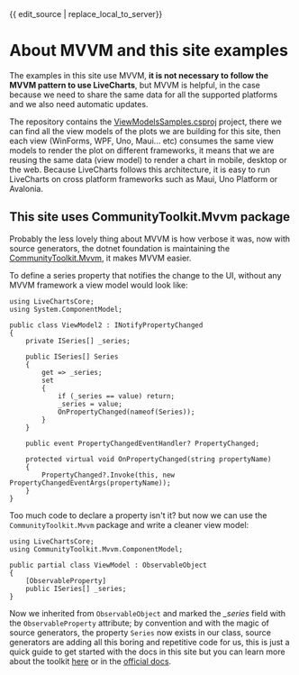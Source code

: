 <div id="edit-this-article-source">
    {{ edit_source | replace_local_to_server}}
</div>

# About MVVM and this site examples

The examples in this site use MVVM, **it is not necessary to follow the MVVM pattern to use LiveCharts**, but MVVM is helpful, in the case
because we need to share the same data for all the supported platforms and we also need automatic updates. 

The repository contains the [ViewModelsSamples.csproj](https://github.com/beto-rodriguez/LiveCharts2/tree/master/samples/ViewModelsSamples)
project, there we can find all the view models of the plots we are building for this site, then each view (WinForms, WPF, Uno, Maui... etc) consumes the 
same view models to render the plot on different frameworks, it means that we are reusing the same data (view model) to render a chart in mobile, desktop or the web.
Because LiveCharts follows this architecture, it is easy to run LiveCharts on cross platform frameworks such as Maui, Uno Platform or Avalonia.

## This site uses CommunityToolkit.Mvvm package

Probably the less lovely thing about MVVM is how verbose it was, now with source generators, the dotnet foundation is maintaining the 
[CommunityToolkit.Mvvm](https://www.nuget.org/packages/CommunityToolkit.Mvvm/), it makes MVVM easier.

To define a series property that notifies the change to the UI, without any MVVM framework a view model would look like:

<pre><code>using LiveChartsCore;
using System.ComponentModel;

public class ViewModel2 : INotifyPropertyChanged
{
    private ISeries[] _series;

    public ISeries[] Series
    {
        get => _series;
        set
        {
            if (_series == value) return;
            _series = value;
            OnPropertyChanged(nameof(Series));
        }
    }

    public event PropertyChangedEventHandler? PropertyChanged;

    protected virtual void OnPropertyChanged(string propertyName)
    {
        PropertyChanged?.Invoke(this, new PropertyChangedEventArgs(propertyName));
    }
}</code></pre>

Too much code to declare a property isn't it? but now we can use the `CommunityToolkit.Mvvm` package and write a cleaner view model:

<pre><code>using LiveChartsCore;
using CommunityToolkit.Mvvm.ComponentModel;

public partial class ViewModel : ObservableObject
{
    [ObservableProperty]
    public ISeries[] _series;
}</code></pre>

Now we inherited from `ObservableObject` and marked the *_series* field with the `ObservableProperty` attribute; by convention and with 
the magic of source generators, the property `Series` now exists in our class, source generators are adding all this boring and repetitive 
code for us, this is just a quick guide to get started with the docs in this site but you can learn more about the 
toolkit [here](https://www.youtube.com/watch?v=aCxl0z04BN8) or in the [official docs](https://learn.microsoft.com/en-us/dotnet/communitytoolkit/mvvm/).
